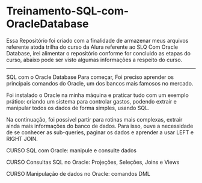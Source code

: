# Treinamento-SQL-com-OracleDatabase

Essa Repositório foi criado com a finalidade de armazenar meus arquivos referente atoda trilha do curso da Alura referente ao SLQ Com Oracle Database, irei alimentar
o repositório conforme for concluido as etapas do curso, abaixo pode ser visto algumas informações a respeito do curso.

 <hr>
           
SQL com o Oracle Database
Para começar, Foi preciso aprender os principais comandos do Oracle, um dos bancos mais famosos no mercado.

Foi instalado o Oracle na minha máquina e praticar tudo com um exemplo prático: criando um sistema para controlar gastos, podendo extrair e manipular todos os
dados de forma simples, usando SQL.

Na continuação, foi possivel partir para rotinas mais complexas, extrair ainda mais informações do banco de dados. Para isso, ouve a necessidade de se conhecer
as sub-queries, paginar os dados e aprender a usar LEFT e RIGHT JOIN.

CURSO
SQL com Oracle: manipule e consulte dados

CURSO
Consultas SQL no Oracle: Projeções, Seleções, Joins e Views

CURSO
Manipulação de dados no Oracle: comandos DML

